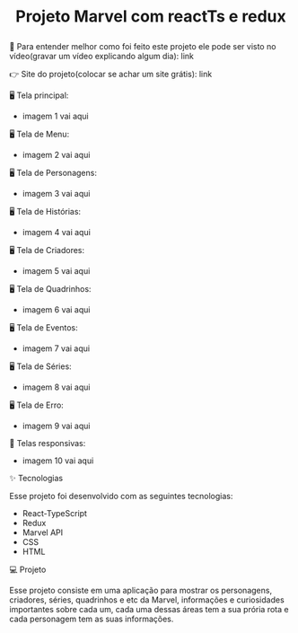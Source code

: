 <h1>
  <p align="center">
  Projeto Marvel com reactTs e redux
  </p>
</h1>

👀 Para entender melhor como foi feito este projeto ele pode ser visto no vídeo(gravar um vídeo explicando algum dia): link

👉 Site do projeto(colocar se achar um site grátis): link

🖥️ Tela principal:
- imagem 1 vai aqui

🖥️ Tela de Menu:
- imagem 2 vai aqui

🖥️ Tela de Personagens:
- imagem 3 vai aqui

🖥️ Tela de Histórias:
- imagem 4 vai aqui

🖥️ Tela de Criadores:
- imagem 5 vai aqui

🖥️ Tela de Quadrinhos:
- imagem 6 vai aqui

🖥️ Tela de Eventos:
- imagem 7 vai aqui

🖥️ Tela de Séries:
- imagem 8 vai aqui

🖥️ Tela de Erro:
- imagem 9 vai aqui

📱 Telas responsivas:
- imagem 10 vai aqui


✨ Tecnologias

   Esse projeto foi desenvolvido com as seguintes tecnologias:

- React-TypeScript
- Redux
- Marvel API
- CSS
- HTML

💻 Projeto

   Esse projeto consiste em uma aplicação para mostrar os personagens, criadores, séries, quadrinhos e etc da Marvel, informações e curiosidades importantes sobre cada um, cada uma dessas áreas tem a sua prória rota e cada personagem tem as suas informações. 
